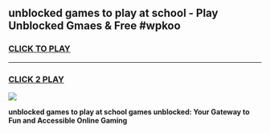 
## unblocked games to play at school - Play Unblocked Gmaes & Free #wpkoo
<h3>
<a href="https://premium.freeplayer.one?title=unblocked_games_to_play_at_school&ref=03M">CLICK TO PLAY</a></h3>
<hr>

<h3>
<a href="https://premium.freeplayer.one?title=unblocked_games_to_play_at_school&ref=03M">CLICK 2 PLAY</a>
  
</h3>

<a href="https://premium.freeplayer.one?title=unblocked_games_to_play_at_school&ref=03M"><img src="https://clearcache.store/games.png"></a>


**unblocked games to play at school games unblocked: Your Gateway to Fun and Accessible Online Gaming**
